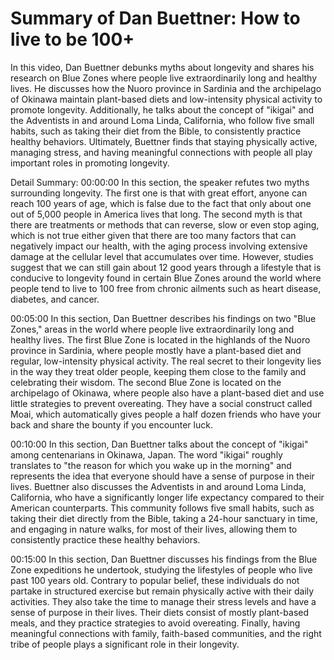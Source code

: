 # Summary of Dan Buettner: How to live to be 100+

In this video, Dan Buettner debunks myths about longevity and shares his research on Blue Zones where people live extraordinarily long and healthy lives. He discusses how the Nuoro province in Sardinia and the archipelago of Okinawa maintain plant-based diets and low-intensity physical activity to promote longevity. Additionally, he talks about the concept of "ikigai" and the Adventists in and around Loma Linda, California, who follow five small habits, such as taking their diet from the Bible, to consistently practice healthy behaviors. Ultimately, Buettner finds that staying physically active, managing stress, and having meaningful connections with people all play important roles in promoting longevity.

Detail Summary: 
00:00:00
In this section, the speaker refutes two myths surrounding longevity. The first one is that with great effort, anyone can reach 100 years of age, which is false due to the fact that only about one out of 5,000 people in America lives that long. The second myth is that there are treatments or methods that can reverse, slow or even stop aging, which is not true either given that there are too many factors that can negatively impact our health, with the aging process involving extensive damage at the cellular level that accumulates over time. However, studies suggest that we can still gain about 12 good years through a lifestyle that is conducive to longevity found in certain Blue Zones around the world where people tend to live to 100 free from chronic ailments such as heart disease, diabetes, and cancer.

00:05:00
In this section, Dan Buettner describes his findings on two "Blue Zones," areas in the world where people live extraordinarily long and healthy lives. The first Blue Zone is located in the highlands of the Nuoro province in Sardinia, where people mostly have a plant-based diet and regular, low-intensity physical activity. The real secret to their longevity lies in the way they treat older people, keeping them close to the family and celebrating their wisdom. The second Blue Zone is located on the archipelago of Okinawa, where people also have a plant-based diet and use little strategies to prevent overeating. They have a social construct called Moai, which automatically gives people a half dozen friends who have your back and share the bounty if you encounter luck.

00:10:00
In this section, Dan Buettner talks about the concept of "ikigai" among centenarians in Okinawa, Japan. The word "ikigai" roughly translates to "the reason for which you wake up in the morning" and represents the idea that everyone should have a sense of purpose in their lives. Buettner also discusses the Adventists in and around Loma Linda, California, who have a significantly longer life expectancy compared to their American counterparts. This community follows five small habits, such as taking their diet directly from the Bible, taking a 24-hour sanctuary in time, and engaging in nature walks, for most of their lives, allowing them to consistently practice these healthy behaviors.

00:15:00
In this section, Dan Buettner discusses his findings from the Blue Zone expeditions he undertook, studying the lifestyles of people who live past 100 years old. Contrary to popular belief, these individuals do not partake in structured exercise but remain physically active with their daily activities. They also take the time to manage their stress levels and have a sense of purpose in their lives. Their diets consist of mostly plant-based meals, and they practice strategies to avoid overeating. Finally, having meaningful connections with family, faith-based communities, and the right tribe of people plays a significant role in their longevity.

